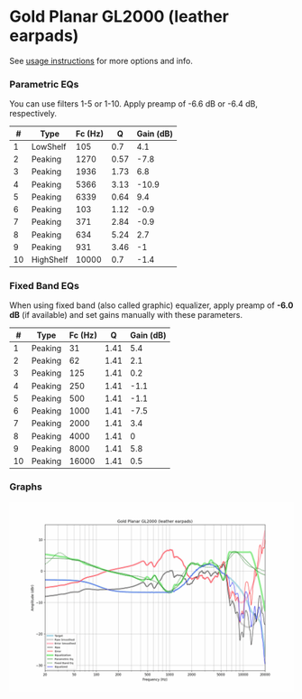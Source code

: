 # Gold Planar GL2000 (leather earpads)
See [usage instructions](https://github.com/jaakkopasanen/AutoEq#usage) for more options and info.

### Parametric EQs
You can use filters 1-5 or 1-10. Apply preamp of -6.6 dB or -6.4 dB, respectively.

|   # | Type      |   Fc (Hz) |    Q |   Gain (dB) |
|-----|-----------|-----------|------|-------------|
|   1 | LowShelf  |       105 | 0.7  |         4.1 |
|   2 | Peaking   |      1270 | 0.57 |        -7.8 |
|   3 | Peaking   |      1936 | 1.73 |         6.8 |
|   4 | Peaking   |      5366 | 3.13 |       -10.9 |
|   5 | Peaking   |      6339 | 0.64 |         9.4 |
|   6 | Peaking   |       103 | 1.12 |        -0.9 |
|   7 | Peaking   |       371 | 2.84 |        -0.9 |
|   8 | Peaking   |       634 | 5.24 |         2.7 |
|   9 | Peaking   |       931 | 3.46 |        -1   |
|  10 | HighShelf |     10000 | 0.7  |        -1.4 |

### Fixed Band EQs
When using fixed band (also called graphic) equalizer, apply preamp of **-6.0 dB** (if available) and set gains manually with these parameters.

|   # | Type    |   Fc (Hz) |    Q |   Gain (dB) |
|-----|---------|-----------|------|-------------|
|   1 | Peaking |        31 | 1.41 |         5.4 |
|   2 | Peaking |        62 | 1.41 |         2.1 |
|   3 | Peaking |       125 | 1.41 |         0.2 |
|   4 | Peaking |       250 | 1.41 |        -1.1 |
|   5 | Peaking |       500 | 1.41 |        -1.1 |
|   6 | Peaking |      1000 | 1.41 |        -7.5 |
|   7 | Peaking |      2000 | 1.41 |         3.4 |
|   8 | Peaking |      4000 | 1.41 |         0   |
|   9 | Peaking |      8000 | 1.41 |         5.8 |
|  10 | Peaking |     16000 | 1.41 |         0.5 |

### Graphs
![](./Gold%20Planar%20GL2000%20(leather%20earpads).png)
